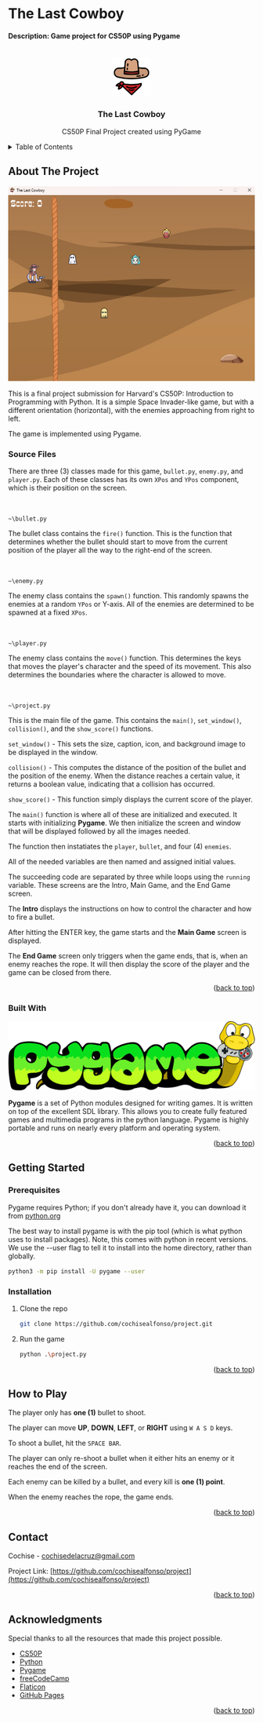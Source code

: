 # The Last Cowboy
#### Description: Game project for CS50P using Pygame

<!-- PROJECT LOGO -->
<br />
<div align="center">
  <a href="https://github.com/cochisealfonso/project">
    <img src="readme_images/cowboy_icon.png" alt="Logo" width="80" height="80">
  </a>

  <h3 align="center">The Last Cowboy</h3>

  <p align="center">
    CS50P Final Project created using PyGame
    <br />
  </p>
</div>

<!-- TABLE OF CONTENTS -->
<details>
  <summary>Table of Contents</summary>
  <ol>
    <li>
      <a href="#about-the-project">About The Project</a>
      <ul>
        <li><a href="#built-with">Built With</a></li>
      </ul>
    </li>
    <li>
      <a href="#getting-started">Getting Started</a>
      <ul>
        <li><a href="#prerequisites">Prerequisites</a></li>
        <li><a href="#installation">Installation</a></li>
      </ul>
    </li>
    <li><a href="#usage">How to Play</a></li>
    <li><a href="#contact">Contact</a></li>
    <li><a href="#acknowledgments">Acknowledgments</a></li>
  </ol>
</details>



<!-- ABOUT THE PROJECT -->
## About The Project

![Game Screen Shot][product-screenshot]

This is a final project submission for Harvard's CS50P: Introduction to Programming with Python. It is a simple Space Invader-like game, but with a different orientation (horizontal), with the enemies approaching from right to left.

The game is implemented using Pygame.

### Source Files

There are three (3) classes made for this game, `bullet.py`, `enemy.py`, and `player.py`. Each of these classes has its own `XPos` and `YPos` component, which is their position on the screen.

<br />

`~\bullet.py`

The bullet class contains the `fire()` function. This is the function that determines whether the bullet should start to move from the current position of the player all the way to the right-end of the screen.

<br />

`~\enemy.py`

The enemy class contains the `spawn()` function. This randomly spawns the enemies at a random `YPos` or Y-axis. All of the enemies are determined to be spawned at a fixed `XPos`.

<br />

`~\player.py`

The enemy class contains the `move()` function. This determines the keys that moves the player's character and the speed of its movement. This also determines the boundaries where the character is allowed to move.

<br />

`~\project.py`

This is the main file of the game. This contains the `main()`, `set_window()`, `collision()`, and the  `show_score()` functions.

`set_window()` - This sets the size, caption, icon, and background image to be displayed in the window.

`collision()` - This computes the distance of the position of the bullet and the position of the enemy. When the distance reaches a certain value, it returns a boolean value, indicating that a collision has occurred.

`show_score()` - This function simply displays the current score of the player.

The `main()` function is where all of these are initialized and executed. It starts with initializing __Pygame__. We then initialize the screen and window that will be displayed followed by all the images needed.

The function then instatiates the `player`, `bullet`, and four (4) `enemies`.

All of the needed variables are then named and assigned initial values.

The succeeding code are separated by three while loops using the `running` variable. These screens are the Intro, Main Game, and the End Game screen.

The __Intro__ displays the instructions on how to control the character and how to fire a bullet.

After hitting the ENTER key, the game starts and the __Main Game__ screen is displayed.

The __End Game__ screen only triggers when the game ends, that is, when an enemy reaches the rope. It will then display the score of the player and the game can be closed from there.


<p align="right">(<a href="#readme-top">back to top</a>)</p>


### Built With

![Pygame Logo][pygame-logo]

__Pygame__ is a set of Python modules designed for writing games. It is written on top of the excellent SDL library. This allows you to create fully featured games and multimedia programs in the python language. Pygame is highly portable and runs on nearly every platform and operating system.

<p align="right">(<a href="#readme-top">back to top</a>)</p>


<!-- GETTING STARTED -->
## Getting Started


### Prerequisites

Pygame requires Python; if you don't already have it, you can download it from [python.org](https://python.org)

The best way to install pygame is with the pip tool (which is what python uses to install packages). Note, this comes with python in recent versions. We use the --user flag to tell it to install into the home directory, rather than globally.

   ```sh
   python3 -m pip install -U pygame --user
   ```
### Installation


1. Clone the repo

   ```sh
   git clone https://github.com/cochisealfonso/project.git
   ```
2. Run the game

   ```sh
   python .\project.py
   ```

<p align="right">(<a href="#readme-top">back to top</a>)</p>



<!-- USAGE EXAMPLES -->
## How to Play


The player only has __one (1)__ bullet to shoot.

The player can move __UP__, __DOWN__, __LEFT__, or __RIGHT__ using `W A S D` keys.

To shoot a bullet, hit the `SPACE BAR`.

The player can only re-shoot a bullet when it either hits an enemy or it reaches the end of the screen.

Each enemy can be killed by a bullet, and every kill is __one (1) point__.

When the enemy reaches the rope, the game ends.

<p align="right">(<a href="#readme-top">back to top</a>)</p>


<!-- CONTACT -->
## Contact

Cochise - cochisedelacruz@gmail.com

Project Link: [https://github.com/cochisealfonso/project](https://github.com/cochisealfonso/project)

<p align="right">(<a href="#readme-top">back to top</a>)</p>



<!-- ACKNOWLEDGMENTS -->
## Acknowledgments

Special thanks to all the resources that made this project possible.

* [CS50P](https://cs50.harvard.edu/python/2022/)
* [Python](https://www.python.org/)
* [Pygame](https://www.pygame.org/)
* [freeCodeCamp](https://www.freecodecamp.org/)
* [Flaticon](https://www.flaticon.com/)
* [GitHub Pages](https://pages.github.com)

<p align="right">(<a href="#readme-top">back to top</a>)</p>



<!-- MARKDOWN LINKS & IMAGES -->
<!-- https://www.markdownguide.org/basic-syntax/#reference-style-links -->
[product-screenshot]: readme_images/game_screenshot.png
[pygame-logo]: readme_images/pygame_logo.png
